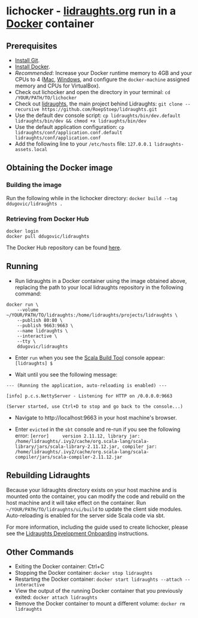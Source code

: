# lichocker - [lidraughts.org](https://lidraughts.org) run in a [Docker](https://www.docker.com/) container

## Prerequisites

* [Install Git](https://git-scm.com/downloads).
* [Install Docker](https://docs.docker.com/install/]).
* *Recommended*: Increase your Docker runtime memory to 4GB and your CPUs to 4 ([Mac](https://docs.docker.com/docker-for-mac/#advanced), [Windows](https://docs.docker.com/docker-for-windows/#advanced), and configure the `docker-machine` assigned memory and CPUs for VirtualBox).
* Check out lichocker and open the directory in your terminal: `cd /YOUR/PATH/TO/lichocker`
* Check out [lidraughts](https://github.com/RoepStoep/lidraughts), the main project behind Lidraughts: `git clone --recursive https://github.com/RoepStoep/lidraughts.git`
* Use the default dev console script: `cp lidraughts/bin/dev.default lidraughts/bin/dev && chmod +x lidraughts/bin/dev`
* Use the default application configuration: `cp lidraughts/conf/application.conf.default lidraughts/conf/application.conf`
* Add the following line to your `/etc/hosts` file: `127.0.0.1 lidraughts-assets.local`

## Obtaining the Docker image

### Building the image

Run the following while in the lichocker directory: `docker build --tag ddugovic/lidraughts .`

### Retrieving from Docker Hub

```
docker login
docker pull ddugovic/lidraughts
```

The Docker Hub repository can be found [here](https://hub.docker.com/r/ddugovic/lidraughts/).

## Running

* Run lidraughts in a Docker container using the image obtained above, replacing the path to your local lidraughts repository in the following command:

```
docker run \
    --volume ~/YOUR/PATH/TO/lidraughts:/home/lidraughts/projects/lidraughts \
    --publish 80:80 \
    --publish 9663:9663 \
    --name lidraughts \
    --interactive \
    --tty \
    ddugovic/lidraughts
```

* Enter `run` when you see the [Scala Build Tool](https://www.scala-sbt.org/) console appear: `[lidraughts] $`

* Wait until you see the following message:

```
--- (Running the application, auto-reloading is enabled) ---

[info] p.c.s.NettyServer - Listening for HTTP on /0.0.0.0:9663

(Server started, use Ctrl+D to stop and go back to the console...)
```

* Navigate to http://localhost:9663 in your host machine's browser.

* Enter `evicted` in the `sbt` console and re-run if you see the following error: `[error]     version 2.11.12, library jar: /home/lidraughts/.ivy2/cache/org.scala-lang/scala-library/jars/scala-library-2.11.12.jar, compiler jar: /home/lidraughts/.ivy2/cache/org.scala-lang/scala-compiler/jars/scala-compiler-2.11.12.jar`

## Rebuilding Lidraughts

Because your lidraughts directory exists on your host machine and is mounted onto the container, you can modify the code and rebuild on the host machine and it will take effect on the container. Run `~/YOUR/PATH/TO/lidraughts/ui/build` to update the client side modules. Auto-reloading is enabled for the server side Scala code via sbt.

For more information, including the guide used to create lichocker, please see the [Lidraughts Development Onboarding](https://github.com/RoepStoep/lidraughts/wiki/Lidraughts-Development-Onboarding) instructions.

## Other Commands

* Exiting the Docker container: Ctrl+C
* Stopping the Docker container: `docker stop lidraughts`
* Restarting the Docker container: `docker start lidraughts --attach --interactive`
* View the output of the running Docker container that you previously exited: `docker attach lidraughts`
* Remove the Docker container to mount a different volume: `docker rm lidraughts`
